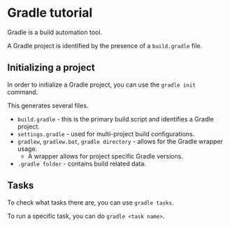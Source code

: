 # Gradle tutorial

Gradle is a build automation tool.

A Gradle project is identified by the presence of a `build.gradle` file.

## Initializing a project

In order to initialize a Gradle project, you can use the `gradle init` command.

This generates several files.

* `build.gradle` - this is the primary build script and identifies a Gradle project.
* `settings.gradle` - used for multi-project build configurations.
* `gradlew`, `gradlew.bat`, `gradle directory` - allows for the Gradle wrapper usage. 
  * A wrapper allows for project specific Gradle versions.
* `.gradle folder` - contains build related data.

## Tasks

To check what tasks there are, you can use `gradle tasks`.

To run a specific task, you can do `gradle <task name>`.